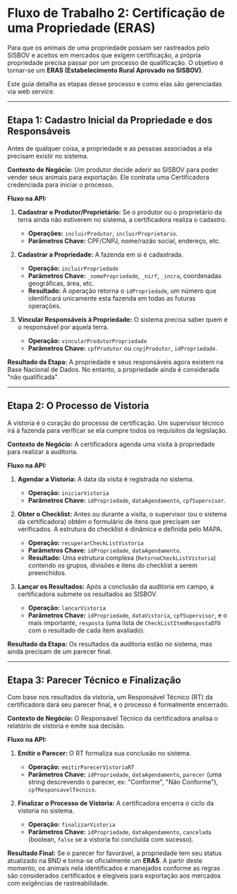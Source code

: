 # Fluxo de Trabalho 2: Certificação de uma Propriedade (ERAS)

Para que os animais de uma propriedade possam ser rastreados pelo SISBOV e aceitos em mercados que exigem certificação, a própria propriedade precisa passar por um processo de qualificação. O objetivo é tornar-se um **ERAS (Estabelecimento Rural Aprovado no SISBOV)**.

Este guia detalha as etapas desse processo e como elas são gerenciadas via web service.

---

## Etapa 1: Cadastro Inicial da Propriedade e dos Responsáveis

Antes de qualquer coisa, a propriedade e as pessoas associadas a ela precisam existir no sistema.

**Contexto de Negócio:** Um produtor decide aderir ao SISBOV para poder vender seus animais para exportação. Ele contrata uma Certificadora credenciada para iniciar o processo.

**Fluxo na API:**

1.  **Cadastrar o Produtor/Proprietário:** Se o produtor ou o proprietário da terra ainda não estiverem no sistema, a certificadora realiza o cadastro.

    *   **Operações:** `incluirProdutor`, `incluirProprietario`.
    *   **Parâmetros Chave:** CPF/CNPJ, nome/razão social, endereço, etc.

2.  **Cadastrar a Propriedade:** A fazenda em si é cadastrada.

    *   **Operação:** `incluirPropriedade`
    *   **Parâmetros Chave:** `_nomePropriedade`, `_nirf`, `_incra`, coordenadas geográficas, área, etc.
    *   **Resultado:** A operação retorna o `idPropriedade`, um número que identificará unicamente esta fazenda em todas as futuras operações.

3.  **Vincular Responsáveis à Propriedade:** O sistema precisa saber quem é o responsável por aquela terra.

    *   **Operação:** `vincularProdutorPropriedade`
    *   **Parâmetros Chave:** `cpfProdutor` ou `cnpjProdutor`, `idPropriedade`.

**Resultado da Etapa:** A propriedade e seus responsáveis agora existem na Base Nacional de Dados. No entanto, a propriedade ainda é considerada "não qualificada".

---

## Etapa 2: O Processo de Vistoria

A vistoria é o coração do processo de certificação. Um supervisor técnico irá à fazenda para verificar se ela cumpre todos os requisitos da legislação.

**Contexto de Negócio:** A certificadora agenda uma visita à propriedade para realizar a auditoria.

**Fluxo na API:**

1.  **Agendar a Vistoria:** A data da visita é registrada no sistema.

    *   **Operação:** `iniciarVistoria`
    *   **Parâmetros Chave:** `idPropriedade`, `dataAgendamento`, `cpfSupervisor`.

2.  **Obter o Checklist:** Antes ou durante a visita, o supervisor (ou o sistema da certificadora) obtém o formulário de itens que precisam ser verificados. A estrutura do checklist é dinâmica e definida pelo MAPA.

    *   **Operação:** `recuperarCheckListVistoria`
    *   **Parâmetros Chave:** `idPropriedade`, `dataAgendamento`.
    *   **Resultado:** Uma estrutura complexa (`RetornoCheckListVistoria`) contendo os grupos, divisões e itens do checklist a serem preenchidos.

3.  **Lançar os Resultados:** Após a conclusão da auditoria em campo, a certificadora submete os resultados ao SISBOV.

    *   **Operação:** `lancarVistoria`
    *   **Parâmetros Chave:** `idPropriedade`, `dataVistoria`, `cpfSupervisor`, e o mais importante, `resposta` (uma lista de `CheckListItemRespostaDTO` com o resultado de cada item avaliado).

**Resultado da Etapa:** Os resultados da auditoria estão no sistema, mas ainda precisam de um parecer final.

---

## Etapa 3: Parecer Técnico e Finalização

Com base nos resultados da vistoria, um Responsável Técnico (RT) da certificadora dará seu parecer final, e o processo é formalmente encerrado.

**Contexto de Negócio:** O Responsável Técnico da certificadora analisa o relatório de vistoria e emite sua decisão.

**Fluxo na API:**

1.  **Emitir o Parecer:** O RT formaliza sua conclusão no sistema.

    *   **Operação:** `emitirParecerVistoriaRT`
    *   **Parâmetros Chave:** `idPropriedade`, `dataAgendamento`, `parecer` (uma string descrevendo o parecer, ex: "Conforme", "Não Conforme"), `cpfResponsavelTecnico`.

2.  **Finalizar o Processo de Vistoria:** A certificadora encerra o ciclo da vistoria no sistema.

    *   **Operação:** `finalizarVistoria`
    *   **Parâmetros Chave:** `idPropriedade`, `dataAgendamento`, `cancelada` (boolean, `false` se a vistoria foi concluída com sucesso).

**Resultado Final:** Se o parecer for favorável, a propriedade tem seu status atualizado na BND e torna-se oficialmente um **ERAS**. A partir deste momento, os animais nela identificados e manejados conforme as regras são considerados certificados e elegíveis para exportação aos mercados com exigências de rastreabilidade.
